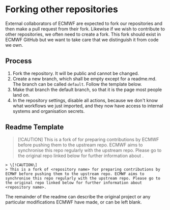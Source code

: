 # Forking other repositories

External collaborators of ECMWF are expected to fork our repositories and then make a pull request from their fork. Likewise if we wish to contribute to other repositories, we often need to create a fork. This fork should exist in ECMWF GitHub but we want to take care that we distinguish it from code we own.

## Process

1. Fork the repository. It will be public and cannot be changed.
2. Create a new branch, which shall be empty except for a readme.md. The branch can be called `default`. Follow the template below.
3. Make that branch the default branch, so that it is the page most people land on.
4. In the repository settings, disable all actions, because we don't know what workflows we just imported, and they now have access to internal systems and organisation secrets.


## Readme Template

> \[!CAUTION\]
> This is a fork of <repository name> for preparing contributions by ECMWF before pushing them to the upstream repo. ECMWF aims to synchronise this repo regularly with the upstream repo. Please go to the original repo linked below for further information about <repository name>.

```
> \[!CAUTION\]
> This is a fork of <repository name> for preparing contributions by ECMWF before pushing them to the upstream repo. ECMWF aims to synchronise this repo regularly with the upstream repo. Please go to the original repo linked below for further information about <repository name>.
```

The remainder of the readme can describe the original project or any particular modifications ECMWF have made, or can be left blank.
